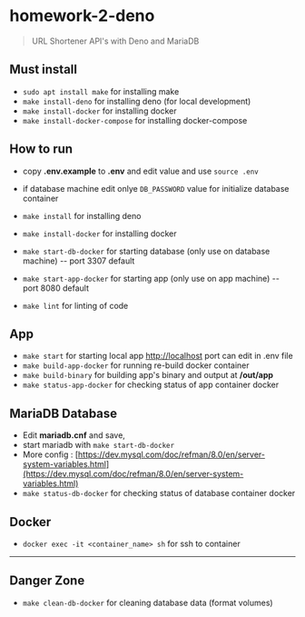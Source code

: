 # homework-2-deno

> URL Shortener API's with Deno and MariaDB

## Must install
- `sudo apt install make` for installing make
- `make install-deno` for installing deno (for local development)
- `make install-docker` for installing docker 
- `make install-docker-compose` for installing docker-compose

## How to run
- copy **.env.example** to **.env** and edit value and use `source .env`
- if database machine edit onlye `DB_PASSWORD` value for initialize database container

- `make install` for installing deno
- `make install-docker` for installing docker
- `make start-db-docker` for starting database (only use on database machine) -- port 3307 default
- `make start-app-docker` for starting app (only use on app machine) -- port 8080 default
- `make lint` for linting of code

## App
- `make start` for starting local app [http://localhost](http://localhost) port can edit in .env file
- `make build-app-docker` for running re-build docker container
- `make build-binary` for building app's binary and output at **/out/app**
- `make status-app-docker` for checking status of app container docker

## MariaDB Database
- Edit **mariadb.cnf** and save,
- start mariadb with `make start-db-docker`
- More config : [https://dev.mysql.com/doc/refman/8.0/en/server-system-variables.html](https://dev.mysql.com/doc/refman/8.0/en/server-system-variables.html)
- `make status-db-docker` for checking status of database container docker

## Docker
- `docker exec -it <container_name> sh` for ssh to container

----
## Danger Zone
- `make clean-db-docker` for cleaning database data (format volumes)

